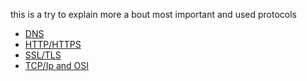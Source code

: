 this is a try to explain more a bout most important and used protocols

- [DNS](DNS/readme.md)
- [HTTP/HTTPS](HTTP/readme.md)
- [SSL/TLS](HTTP/SSL-TLS.md)
- [TCP/Ip and OSI](TCP/README.md)
